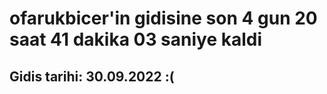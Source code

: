 # ofarukbicer'in gidisine son 4 gun 20 saat 41 dakika 03 saniye kaldi

## Gidis tarihi: 30.09.2022 :(